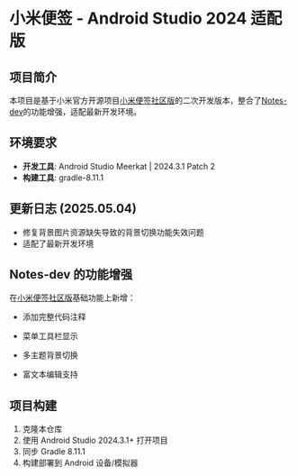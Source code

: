 # 小米便签 - Android Studio 2024 适配版



## 项目简介
本项目是基于小米官方开源项目[小米便签社区版](https://github.com/MiCode/Notes)的二次开发版本，整合了[Notes-dev](https://github.com/cecildelakers/Notes-dev)的功能增强，适配最新开发环境。



## 环境要求
- **开发工具**: Android Studio Meerkat | 2024.3.1 Patch 2
- **构建工具**: gradle-8.11.1



## 更新日志 (2025.05.04)

- 修复背景图片资源缺失导致的背景切换功能失效问题
- 适配了最新开发环境



## Notes-dev 的功能增强

在[小米便签社区版](https://github.com/MiCode/Notes)基础功能上新增：

- 添加完整代码注释

- 菜单工具栏显示
- 多主题背景切换
- 富文本编辑支持



## 项目构建

1. 克隆本仓库
2. 使用 Android Studio 2024.3.1+ 打开项目
3. 同步 Gradle 8.11.1
4. 构建部署到 Android 设备/模拟器


